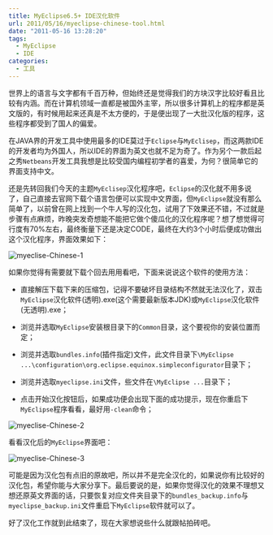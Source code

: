 ```yaml
---
title: MyEclipse6.5+ IDE汉化软件
url: 2011/05/16/myeclipse-chinese-tool.html
date: "2011-05-16 13:28:20"
tags: 
  - MyEclipse
  - IDE
categories:
  - 工具
---
```

 
世界上的语言与文字都有千百万种，但始终还是觉得我们的方块汉字比较好看且比较有内涵。而在计算机领域一直都是被国外主宰，所以很多计算机上的程序都是英文版的，有时候用起来还真是不太方便的，于是便出现了一大批汉化版的程序，这些程序都受到了国人的偏爱。

<!--more-->

在JAVA界的开发工具中使用最多的IDE莫过于`Eclipse`与`MyEclisep`，而这两款IDE的开发者均为外国人，所以IDE的界面为英文也就不足为奇了。作为另个一款后起之秀`Netbeans`开发工具我想是比较受国内编程初学者的喜爱，为何？很简单它的界面支持中文。

还是先转回我们今天的主题`MyEclisep`汉化程序吧，`Eclipse`的汉化就不用多说了，自己直接去官网下载个语言包便可以实现中文界面，但`MyEclipse`就没有那么简单了，以前曾在网上找到一个牛人写的汉化包，试用了下效果还不错，不过就是步骤有点麻烦，昨晚突发奇想能不能把它做个傻瓜化的汉化程序呢？想了想觉得可行度有70%左右，最终衡量下还是决定CODE，最终在大约3个小时后便成功做出这个汉化程序，界面效果如下：

![myeclise-Chinese-1](http://siteimgs.lisenhui.cn/2011/05-16-myeclipse-Chinese-1.png)

如果你觉得有需要就下载个回去用用看吧，下面来说说这个软件的使用方法：

* 直接解压下载下来的压缩包，记得不要破坏目录结构不然就无法汉化了，双击`MyEclipse`汉化软件(透明).exe(这个需要最新版本JDK)或`MyEclipse`汉化软件(无透明).exe；

* 浏览并选取`MyEclipse`安装根目录下的`Common`目录，这个要视你的安装位置而定；

* 浏览并选取`bundles.info`(插件指定)文件，此文件目录下`\MyEclipse ...\configuration\org.eclipse.equinox.simpleconfigurator`目录下；

* 浏览并选取`myeclipse.ini`文件，些文件在`\MyEclipse ...`目录下；

* 点击开始汉化按钮后，如果成功便会出现下面的成功提示，现在你重启下`MyEclipse`程序看看，最好用`-clean`命令；


![myeclise-Chinese-2](http://siteimgs.lisenhui.cn/2011/05-16-myeclipse-Chinese-2.png)

看看汉化后的`MyEclipse`界面吧：

![myeclise-Chinese-3](http://siteimgs.lisenhui.cn/2011/05-16-myeclipse-Chinese-3.png)

可能是因为汉化包有点旧的原故吧，所以并不是完全汉化的，如果说你有比较好的汉化包，希望你能与大家分享下。最后要说的是，如果你觉得汉化的效果不理想又想还原英文界面的话，只要恢复对应文件夹目录下的`bundles_backup.info`与`myeclipse_backup.ini`文件重启下`MyEclipse`软件就可以了。

好了汉化工作就到此结束了，现在大家想说些什么就跟帖拍砖吧。